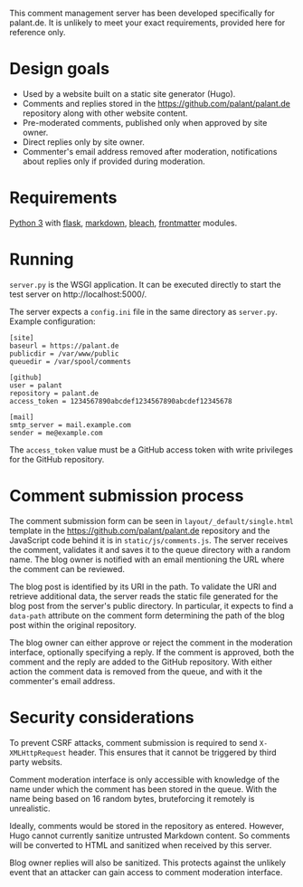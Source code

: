 This comment management server has been developed specifically for palant.de. It is unlikely to meet your exact requirements, provided here for reference only.

# Design goals

* Used by a website built on a static site generator (Hugo).
* Comments and replies stored in the <https://github.com/palant/palant.de> repository along with other website content.
* Pre-moderated comments, published only when approved by site owner.
* Direct replies only by site owner.
* Commenter's email address removed after moderation, notifications about replies only if provided during moderation.

# Requirements

[Python 3](https://www.python.org/) with [flask](http://flask.pocoo.org/), [markdown](https://python-markdown.github.io/), [bleach](https://bleach.readthedocs.io/), [frontmatter](https://python-frontmatter.readthedocs.io/) modules.

# Running

`server.py` is the WSGI application. It can be executed directly to start the test server on http://localhost:5000/.

The server expects a `config.ini` file in the same directory as `server.py`. Example configuration:

    [site]
    baseurl = https://palant.de
    publicdir = /var/www/public
    queuedir = /var/spool/comments

    [github]
    user = palant
    repository = palant.de
    access_token = 1234567890abcdef1234567890abcdef12345678

    [mail]
    smtp_server = mail.example.com
    sender = me@example.com

The `access_token` value must be a GitHub access token with write privileges for the GitHub repository.

# Comment submission process

The comment submission form can be seen in `layout/_default/single.html` template in the <https://github.com/palant/palant.de> repository and the JavaScript code behind it is in `static/js/comments.js`. The server receives the comment, validates it and saves it to the queue directory with a random name. The blog owner is notified with an email mentioning the URL where the comment can be reviewed.

The blog post is identified by its URI in the path. To validate the URI and retrieve additional data, the server reads the static file generated for the blog post from the server's public directory. In particular, it expects to find a `data-path` attribute on the comment form determining the path of the blog post within the original repository.

The blog owner can either approve or reject the comment in the moderation interface, optionally specifying a reply. If the comment is approved, both the comment and the reply are added to the GitHub repository. With either action the comment data is removed from the queue, and with it the commenter's email address.

# Security considerations

To prevent CSRF attacks, comment submission is required to send `X-XMLHttpRequest` header. This ensures that it cannot be triggered by third party websits.

Comment moderation interface is only accessible with knowledge of the name under which the comment has been stored in the queue. With the name being based on 16 random bytes, bruteforcing it remotely is unrealistic.

Ideally, comments would be stored in the repository as entered. However, Hugo cannot currently sanitize untrusted Markdown content. So comments will be converted to HTML and sanitized when received by this server.

Blog owner replies will also be sanitized. This protects against the unlikely event that an attacker can gain access to comment moderation interface.
